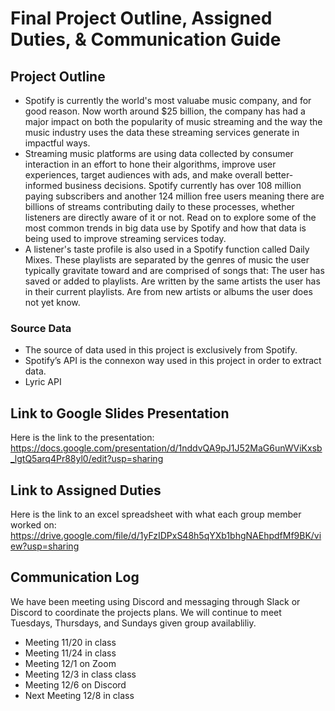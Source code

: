 # Final Project Outline, Assigned Duties, & Communication Guide

## Project Outline
- Spotify is currently the world's most valuabe music company, and for good reason. Now worth around $25 billion, the company has had a major impact on both the popularity of music streaming and the way the music industry uses the data these streaming services generate in impactful ways.
- Streaming music platforms are using data collected by consumer interaction in an effort to hone their algorithms, improve user experiences, target audiences with ads, and make overall better-informed business decisions. Spotify currently has over 108 million paying subscribers and another 124 million free users meaning there are billions of streams contributing daily to these processes, whether listeners are directly aware of it or not. Read on to explore some of the most common trends in big data use by Spotify and how that data is being used to improve streaming services today.
- A listener's taste profile is also used in a Spotify function called Daily Mixes. These playlists are separated by the genres of music the user typically gravitate toward and are comprised of songs that:
The user has saved or added to playlists.
Are written by the same artists the user has in their current playlists.
Are from new artists or albums the user does not yet know.

### Source Data
- The source of data used in this project is exclusively from Spotify.
- Spotify’s API is the connexon way used in this project in order to extract data.
- Lyric API

## Link to Google Slides Presentation
Here is the link to the presentation: https://docs.google.com/presentation/d/1nddvQA9pJ1J52MaG6unWViKxsb_lgtQ5arq4Pr88yl0/edit?usp=sharing 

## Link to Assigned Duties
Here is the link to an excel spreadsheet with what each group member worked on: https://drive.google.com/file/d/1yFzIDPxS48h5qYXb1bhgNAEhpdfMf9BK/view?usp=sharing

## Communication Log
We have been meeting using Discord and messaging through Slack or Discord to coordinate the projects plans. We will continue to meet Tuesdays, Thursdays, and Sundays given group availabliliy. 
- Meeting 11/20 in class
- Meeting 11/24 in class
- Meeting 12/1 on Zoom
- Meeting 12/3 in class class
- Meeting 12/6 on Discord
- Next Meeting 12/8 in class
